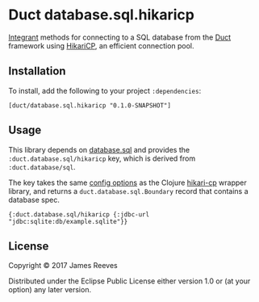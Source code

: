 # Duct database.sql.hikaricp

[Integrant][] methods for connecting to a SQL database from the
[Duct][] framework using [HikariCP][], an efficient connection pool.

[integrant]: https://github.com/weavejester/integrant
[duct]:      https://github.com/duct-framework/duct
[hikaricp]:  https://github.com/brettwooldridge/HikariCP

## Installation

To install, add the following to your project `:dependencies`:

    [duct/database.sql.hikaricp "0.1.0-SNAPSHOT"]

## Usage

This library depends on [database.sql][] and provides the
`:duct.database.sql/hikaricp` key, which is derived from
`:duct.database/sql`.

The key takes the same [config options][] as the Clojure [hikari-cp][]
wrapper library, and returns a `duct.database.sql.Boundary` record
that contains a database spec.

```edn
{:duct.database.sql/hikaricp {:jdbc-url "jdbc:sqlite:db/example.sqlite"}}
```

[database.sql]:   https://github.com/duct-framework/database.sql
[config options]: https://github.com/tomekw/hikari-cp#configuration-options
[hikari-cp]:      https://github.com/tomekw/hikari-cp

## License

Copyright © 2017 James Reeves

Distributed under the Eclipse Public License either version 1.0 or (at
your option) any later version.
